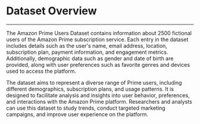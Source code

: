# Dataset Overview
---

The Amazon Prime Users Dataset contains information about 2500 fictional users of the Amazon Prime subscription service. Each entry in the dataset includes details such as the user's name, email address, location, subscription plan, payment information, and engagement metrics. Additionally, demographic data such as gender and date of birth are provided, along with user preferences such as favorite genres and devices used to access the platform.

The dataset aims to represent a diverse range of Prime users, including different demographics, subscription plans, and usage patterns. It is designed to facilitate analysis and insights into user behavior, preferences, and interactions with the Amazon Prime platform. Researchers and analysts can use this dataset to study trends, conduct targeted marketing campaigns, and improve user experience on the platform.
